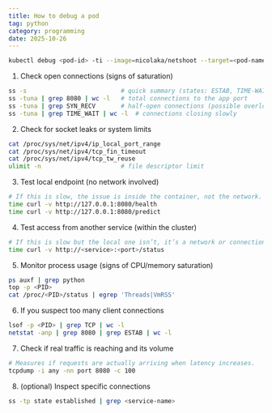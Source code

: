 ```yaml
---
title: How to debug a pod
tag: python
category: programming
date: 2025-10-26
---
```




```sh
kubectl debug <pod-id> -ti --image=nicolaka/netshoot --target=<pod-name> --profile=sysadmin
```

1. Check open connections (signs of saturation)

```bash
ss -s                          # quick summary (states: ESTAB, TIME-WAIT, SYN-RECV)
ss -tuna | grep 8080 | wc -l   # total connections to the app port
ss -tuna | grep SYN_RECV       # half-open connections (possible overload)
ss -tuna | grep TIME_WAIT | wc -l  # connections closing slowly
```

2. Check for socket leaks or system limits

```bash
cat /proc/sys/net/ipv4/ip_local_port_range
cat /proc/sys/net/ipv4/tcp_fin_timeout
cat /proc/sys/net/ipv4/tcp_tw_reuse
ulimit -n                      # file descriptor limit
```

3. Test local endpoint (no network involved)

```bash
# If this is slow, the issue is inside the container, not the network.
time curl -v http://127.0.0.1:8080/health
time curl -v http://127.0.0.1:8080/predict
```

4. Test access from another service (within the cluster)

```bash
# If this is slow but the local one isn’t, it’s a network or connection bottleneck.
time curl -v http://<service>:<port>/status
```

5. Monitor process usage (signs of CPU/memory saturation)

```bash
ps auxf | grep python
top -p <PID>
cat /proc/<PID>/status | egrep 'Threads|VmRSS'
```

6. If you suspect too many client connections

```bash
lsof -p <PID> | grep TCP | wc -l
netstat -anp | grep 8080 | grep ESTAB | wc -l
```

7. Check if real traffic is reaching and its volume

```bash
# Measures if requests are actually arriving when latency increases.
tcpdump -i any -nn port 8080 -c 100
```

8. (optional) Inspect specific connections

```bash
ss -tp state established | grep <service-name>
```
